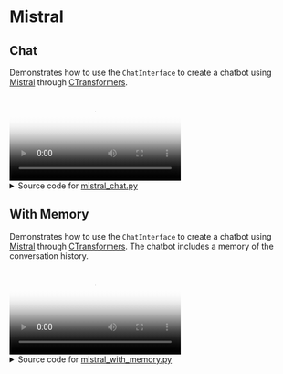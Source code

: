 # Mistral

## Chat

Demonstrates how to use the `ChatInterface` to create a chatbot using
[Mistral](https://docs.mistral.ai) through
[CTransformers](https://github.com/marella/ctransformers).

<video controls poster="../assets/thumbnails/mistral_chat.png" >
    <source src="../assets/videos/mistral_chat.mp4" type="video/mp4"
    style="max-height: 400px; max-width: 600px;">
    Your browser does not support the video tag.
</video>



<details>

<summary>Source code for <a href='../examples/mistral/mistral_chat.py' target='_blank'>mistral_chat.py</a></summary>

```python
"""
Demonstrates how to use the `ChatInterface` to create a chatbot using
[Mistral](https://docs.mistral.ai) through
[CTransformers](https://github.com/marella/ctransformers).
"""

import panel as pn
from ctransformers import AutoConfig, AutoModelForCausalLM, Config

pn.extension(design="material")

llms = pn.state.cache["llms"] = pn.state.cache.get("llms", {})

INSTRUCTIONS = "You are a friendly chat bot willing to help out the user."


def apply_template(instructions, contents):
    text_row = f"""<s>[INST]{instructions} {contents}[/INST]"""
    return text_row


async def callback(contents: str, user: str, instance: pn.widgets.ChatInterface):
    if "mistral" not in llms:
        instance.placeholder_text = "Downloading model; please wait..."
        config = AutoConfig(
            config=Config(
                temperature=0.5, max_new_tokens=2048, context_length=2048, gpu_layers=1
            ),
        )
        llms["mistral"] = AutoModelForCausalLM.from_pretrained(
            "TheBloke/Mistral-7B-Instruct-v0.1-GGUF",
            model_file="mistral-7b-instruct-v0.1.Q4_K_M.gguf",
            config=config,
        )

    llm = llms["mistral"]
    response = llm(apply_template(INSTRUCTIONS, contents), stream=True)
    message = ""
    for token in response:
        message += token
        yield message


chat_interface = pn.widgets.ChatInterface(
    callback=callback,
    callback_user="Mistral",
    reset_on_send=True,
)
chat_interface.send(
    "Send a message to get a reply from Mistral!", user="System", respond=False
)
chat_interface.servable()
```
</details>


## With Memory

Demonstrates how to use the `ChatInterface` to create a chatbot using
[Mistral](https://docs.mistral.ai) through
[CTransformers](https://github.com/marella/ctransformers). The chatbot includes a
memory of the conversation history.

<video controls poster="../assets/thumbnails/mistral_with_memory.png" >
    <source src="../assets/videos/mistral_with_memory.mp4" type="video/mp4"
    style="max-height: 400px; max-width: 600px;">
    Your browser does not support the video tag.
</video>



<details>

<summary>Source code for <a href='../examples/mistral/mistral_with_memory.py' target='_blank'>mistral_with_memory.py</a></summary>

```python
"""
Demonstrates how to use the `ChatInterface` to create a chatbot using
[Mistral](https://docs.mistral.ai) through
[CTransformers](https://github.com/marella/ctransformers). The chatbot includes a
memory of the conversation history.
"""

import panel as pn
from ctransformers import AutoConfig, AutoModelForCausalLM, Config

pn.extension(design="material")

SYSTEM_INSTRUCTIONS = "Do what the user requests."


def apply_template(history):
    history = [entry for entry in history if entry.user != "System"]
    prompt = ""
    for i, entry in enumerate(history):
        if i == 0:
            prompt += f"<s>[INST]{SYSTEM_INSTRUCTIONS} {entry.value}[/INST]"
        else:
            if entry.user == "Mistral":
                prompt += f"{entry.value}</s>"
            else:
                prompt += f"""[INST]{entry.value}[/INST]"""
    return prompt


async def callback(contents: str, user: str, instance: pn.widgets.ChatInterface):
    if "mistral" not in llms:
        instance.placeholder_text = "Downloading model; please wait..."
        config = AutoConfig(
            config=Config(
                temperature=0.5, max_new_tokens=2048, context_length=2048, gpu_layers=1
            ),
        )
        llms["mistral"] = AutoModelForCausalLM.from_pretrained(
            "TheBloke/Mistral-7B-Instruct-v0.1-GGUF",
            model_file="mistral-7b-instruct-v0.1.Q4_K_M.gguf",
            config=config,
        )

    llm = llms["mistral"]
    history = [entry for entry in instance.value]
    prompt = apply_template(history)
    response = llm(prompt, stream=True)
    message = ""
    for token in response:
        message += token
        yield message


llms = {}
chat_interface = pn.widgets.ChatInterface(
    callback=callback,
    callback_user="Mistral",
)
chat_interface.send(
    "Send a message to get a reply from Mistral!", user="System", respond=False
)
chat_interface.servable()
```
</details>